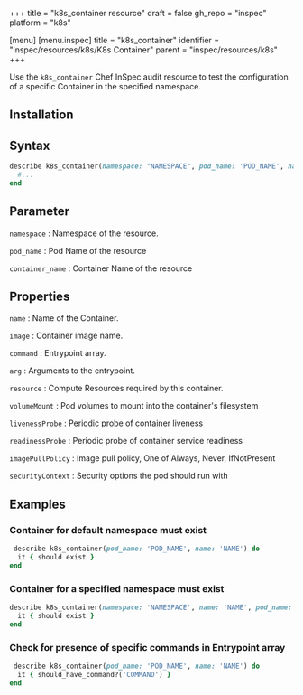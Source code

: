 +++
title = "k8s_container resource"
draft = false
gh_repo = "inspec"
platform = "k8s"

[menu]
[menu.inspec]
title = "k8s_container"
identifier = "inspec/resources/k8s/K8s Container"
parent = "inspec/resources/k8s"
+++


Use the `k8s_container` Chef InSpec audit resource to test the configuration of a specific Container in the specified namespace.

## Installation

## Syntax

```ruby
describe k8s_container(namespace: "NAMESPACE", pod_name: 'POD_NAME', name: "NAME") do
  #...
end
```

## Parameter

`namespace`
: Namespace of the resource.

`pod_name`
: Pod Name of the resource

`container_name`
: Container Name of the resource

## Properties

`name`
: Name of the Container.

`image`
: Container image name.

`command`
: Entrypoint array.

`arg`
: Arguments to the entrypoint.

`resource`
: Compute Resources required by this container.

`volumeMount`
: Pod volumes to mount into the container's filesystem

`livenessProbe`
: Periodic probe of container liveness

`readinessProbe`
: Periodic probe of container service readiness

`imagePullPolicy`
: Image pull policy, One of Always, Never, IfNotPresent

`securityContext`
: Security options the pod should run with

## Examples

### Container for default namespace must exist

```ruby
 describe k8s_container(pod_name: 'POD_NAME', name: 'NAME') do
  it { should exist }
end
```

### Container for a specified namespace must exist

```ruby
describe k8s_container(namespace: 'NAMESPACE', name: 'NAME', pod_name: 'POD_NAME') do
  it { should exist }
end
```

### Check for presence of specific commands in Entrypoint array

```ruby
 describe k8s_container(pod_name: 'POD_NAME', name: 'NAME') do
  it { should_have_command?('COMMAND') }
end
```
